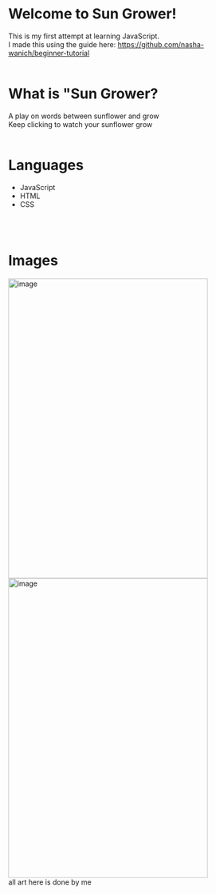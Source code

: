 # Welcome to Sun Grower! <br>
This is my first attempt at learning JavaScript. <br>
I made this using the guide here: https://github.com/nasha-wanich/beginner-tutorial
<br>
<br>

# What is "Sun Grower? <br>
A play on words between sunflower and grow <br>
Keep clicking to watch your sunflower grow
<br>
<br>

# Languages <br>
- JavaScript
- HTML 
- CSS
<br>
<br>

# Images
<img width="400" height="600" alt="image" src="https://github.com/user-attachments/assets/879723bf-0e57-4136-b775-50e2df73e8c5" />
<img width="400" height="600" alt="image" src="https://github.com/user-attachments/assets/f57ee3a8-0ff7-4879-ae1f-c042aebdf43d" />
<br>
all art here is done by me 
